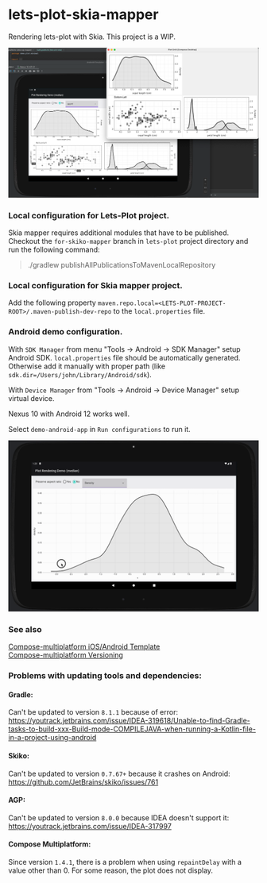 # lets-plot-skia-mapper

Rendering lets-plot with Skia. This project is a WIP.

![img.png](img.png)


### Local configuration for Lets-Plot project.
Skia mapper requires additional modules that have to be published. Checkout the `for-skiko-mapper` branch in `lets-plot` project directory and run the following command:
> ./gradlew publishAllPublicationsToMavenLocalRepository

### Local configuration for Skia mapper project.
Add the following property `maven.repo.local=<LETS-PLOT-PROJECT-ROOT>/.maven-publish-dev-repo` to the `local.properties` file.


### Android demo configuration.

With `SDK Manager` from menu "Tools -> Android -> SDK Manager" setup Android SDK. `local.properties` file should be automatically generated. Otherwise add it manually with proper path (like `sdk.dir=/Users/john/Library/Android/sdk`).  

With `Device Manager` from "Tools -> Android -> Device Manager" setup virtual device.   

Nexus 10 with Android 12 works well.

Select `demo-android-app` in `Run configurations` to run it.

![](android_demo.gif)


### See also

[Compose-multiplatform iOS/Android Template](https://github.com/JetBrains/compose-multiplatform-ios-android-template)  
[Compose-multiplatform Versioning](https://github.com/JetBrains/compose-multiplatform/blob/master/VERSIONING.md)

### Problems with updating tools and dependencies:  
#### Gradle:
Can't be updated to version `8.1.1` because of error:  
https://youtrack.jetbrains.com/issue/IDEA-319618/Unable-to-find-Gradle-tasks-to-build-xxx-Build-mode-COMPILEJAVA-when-running-a-Kotlin-file-in-a-project-using-android

#### Skiko:
Can't be updated to version `0.7.67+` because it crashes on Android:  
https://github.com/JetBrains/skiko/issues/761

#### AGP:  
Can't be updated to version `8.0.0` because IDEA doesn't support it:  
https://youtrack.jetbrains.com/issue/IDEA-317997

#### Compose Multiplatform:
Since version `1.4.1`, there is a problem when using `repaintDelay` with a value other than 0. For some reason, the plot does not display.